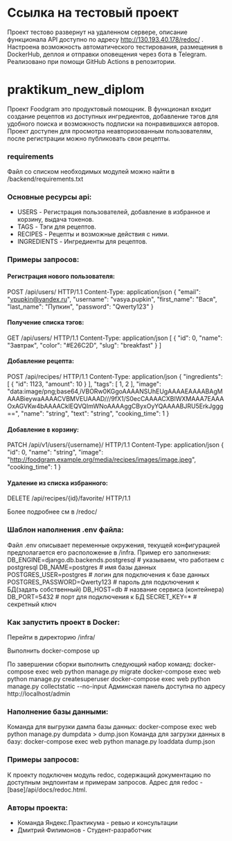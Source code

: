 # Ссылка на тестовый проект

Проект тестово развернут на удаленном сервере, описание функционала API доступно по адресу http://130.193.40.178/redoc/ . Настроена возможность автоматического тестирования, размещения в DockerHub, деплоя и отправки оповещения через бота в Telegram. Реализовано при помощи GitHub Actions в репозитории.

# praktikum_new_diplom
Проект Foodgram это продуктовый помощник. В функционал входит создание рецептов из доступных ингредиентов, добавление тэгов для удобного поиска и возможность подписки на понравившихся авторов. Проект доступен для просмотра неавторизованным пользователям, после регистрации можно публиковать свои рецепты.

### requirements

Файл со списком необходимых модулей можно найти в /backend/requirements.txt

### Основные ресурсы api:

- USERS - Регистрация пользователей, добавление в избранное и корзину, выдача токенов.
- TAGS - Тэги для рецептов.
- RECIPES - Рецепты и возможные действия с ними.
- INGREDIENTS - Ингредиенты для рецептов.

### Примеры запросов:

#### Регистрация нового пользователя:
POST /api/users/ HTTP/1.1
Content-Type: application/json
{
  "email": "vpupkin@yandex.ru",
  "username": "vasya.pupkin",
  "first_name": "Вася",
  "last_name": "Пупкин",
  "password": "Qwerty123"
}

#### Получение списка тэгов:
GET /api/users/ HTTP/1.1
Content-Type: application/json
[
  {
    "id": 0,
    "name": "Завтрак",
    "color": "#E26C2D",
    "slug": "breakfast"
  }
]

#### Добавление рецепта:
POST /api/recipes/ HTTP/1.1
Content-Type: application/json
{
  "ingredients": [
    {
      "id": 1123,
      "amount": 10
    }
  ],
  "tags": [
    1,
    2
  ],
  "image": "data:image/png;base64,iVBORw0KGgoAAAANSUhEUgAAAAEAAAABAgMAAABieywaAAAACVBMVEUAAAD///9fX1/S0ecCAAAACXBIWXMAAA7EAAAOxAGVKw4bAAAACklEQVQImWNoAAAAggCByxOyYQAAAABJRU5ErkJggg==",
  "name": "string",
  "text": "string",
  "cooking_time": 1
}

#### Добавление в корзину:
PATCH /api/v1/users/{username}/ HTTP/1.1
Content-Type: application/json
{
  "id": 0,
  "name": "string",
  "image": "http://foodgram.example.org/media/recipes/images/image.jpeg",
  "cooking_time": 1
}

#### Удаление из списка избранного:
DELETE /api/recipes/{id}/favorite/ HTTP/1.1

Более подробнее см в /redoc/

### Шаблон наполнения .env файла:

Файл .env описывает переменные окружения, текущей конфигурацией предполагается его расположение в /infra. Пример его заполнения:
DB_ENGINE=django.db.backends.postgresql # указываем, что работаем с postgresql
DB_NAME=postgres # имя базы данных
POSTGRES_USER=postgres # логин для подключения к базе данных
POSTGRES_PASSWORD=Qwerty123 # пароль для подключения к БД(задать собственный)
DB_HOST=db # название сервиса (контейнера)
DB_PORT=5432 # порт для подключения к БД
SECRET_KEY=* # секретный ключ

### Как запустить проект в Docker:

Перейти в директорию /infra/

Выполнить docker-compose up

По завершении сборки выполнить следующий набор команд:
docker-compose exec web python manage.py migrate
docker-compose exec web python manage.py createsuperuser
docker-compose exec web python manage.py collectstatic --no-input 
Админская панель доступна по адресу http://localhost/admin

### Наполнение базы данными:

Команда для выгрузки дампа базы данных:
docker-compose exec web python manage.py dumpdata > dump.json 
Команда для загрузки данных в базу:
docker-compose exec web python manage.py loaddata dump.json

### Примеры запросов:

К проекту подключен модуль redoc, содержащий документацию по доступным эндпоинтам и примерам запросов. Адрес для redoc - [base]/api/docs/redoc.html.

### Авторы проекта:

- Команда Яндекс.Практикума - ревью и консультации
- Дмитрий Филимонов - Студент-разработчик
